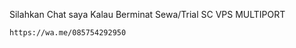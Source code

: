 Silahkan Chat saya Kalau Berminat Sewa/Trial SC VPS MULTIPORT

```html
https://wa.me/085754292950
```
